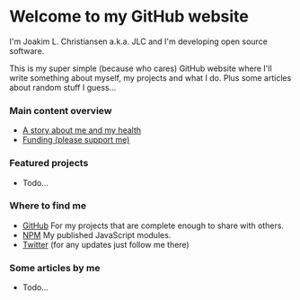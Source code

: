 # Welcome to my GitHub website
I'm Joakim L. Christiansen a.k.a. JLC and I'm developing open source software.

This is my super simple (because who cares) GitHub website where I'll write something about myself, my projects and what I do. Plus some articles about random stuff I guess...

### Main content overview
- [A story about me and my health](my_story.md)
- [Funding (please support me)](funding.md)

### Featured projects
- Todo...

### Where to find me

- [GitHub](https://github.com/JoakimCh) For my projects that are complete enough to share with others.
- [NPM](https://www.npmjs.com/~joakimch) My published JavaScript modules.
- [Twitter](https://twitter.com/ch_joakim) (for any updates just follow me there)

### Some articles by me
- Todo...
